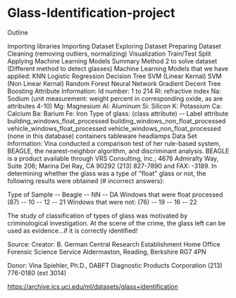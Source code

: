# Glass-Identification-project
Outline

Importing libraries
Importing Dataset
Exploring Dataset
Preparing Dataset
Cleaning (removing outliers, normalizing)
Visualization
Train/Test Split
Applying Machine Learning Models
Summary
Method 2 to solve dataset (Different method to detect glasses)
Machine Learning Models that we have applied:
KNN
Logistic Regression
Decision Tree
SVM (Linear Kernal)
SVM (Non Linear Kernal)
Random Forest
Neural Network
Gradient Decent Tree Boosting
Attribute Information:
Id number: 1 to 214
RI: refractive index
Na: Sodium (unit measurement: weight percent in corresponding oxide, as are attributes 4-10)
Mg: Magnesium
Al: Aluminum
Si: Silicon
K: Potassium
Ca: Calcium
Ba: Barium
Fe: Iron
Type of glass: (class attribute) -- Label attribute
building_windows_float_processed
building_windows_non_float_processed
vehicle_windows_float_processed
vehicle_windows_non_float_processed (none in this database)
containers
tableware
headlamps
Data Set Information:
Vina conducted a comparison test of her rule-based system, BEAGLE, the nearest-neighbor algorithm, and discriminant analysis. BEAGLE is a product available through VRS Consulting, Inc.; 4676 Admiralty Way, Suite 206; Marina Del Ray, CA 90292 (213) 827-7890 and FAX: -3189. In determining whether the glass was a type of "float" glass or not, the following results were obtained (# incorrect answers):

Type of Sample -- Beagle -- NN -- DA
Windows that were float processed (87) -- 10 -- 12 -- 21
Windows that were not: (76) -- 19 -- 16 -- 22

The study of classification of types of glass was motivated by criminological investigation. At the scene of the crime, the glass left can be used as evidence...if it is correctly identified!

Source:
Creator:
B. German
Central Research Establishment
Home Office Forensic Science Service
Aldermaston, Reading, Berkshire RG7 4PN

Donor:
Vina Spiehler, Ph.D., DABFT
Diagnostic Products Corporation
(213) 776-0180 (ext 3014)

https://archive.ics.uci.edu/ml/datasets/glass+identification
